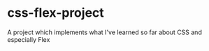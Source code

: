 # css-flex-project
A project which implements what I've learned so far about CSS and especially Flex
